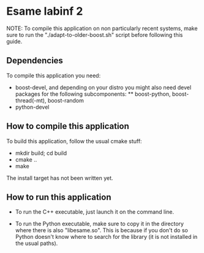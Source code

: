 Esame labinf 2
==============

NOTE:
To compile this application on non particularly recent systems,
make sure to run the "./adapt-to-older-boost.sh" script before
following this guide.

Dependencies
------------

To compile this application you need:

 * boost-devel, and depending on your distro you might also need devel packages for the following subcomponents:
 ** boost-python, boost-thread(-mt), boost-random
 * python-devel

How to compile this application
-------------------------------
To build this application, follow the usual cmake stuff:

 * mkdir build; cd build
 * cmake ..
 * make

The install target has not been written yet.

How to run this application
---------------------------

* To run the C++ executable, just launch it on the command line.

* To run the Python executable, make sure to copy it in the
directory where there is also "libesame.so". This is because if
you don't do so Python doesn't know where to search for the
library (it is not installed in the usual paths).

